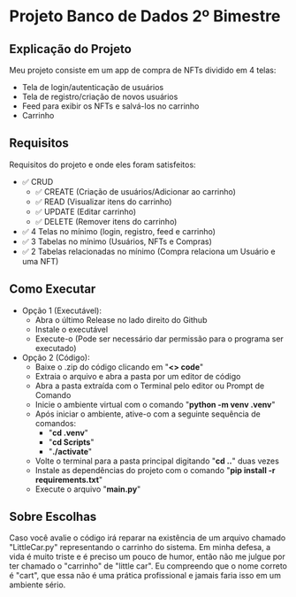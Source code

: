 # Projeto Banco de Dados 2º Bimestre
## Explicação do Projeto
Meu projeto consiste em um app de compra de NFTs dividido em 4 telas:
- Tela de login/autenticação de usuários
- Tela de registro/criação de novos usuários
- Feed para exibir os NFTs e salvá-los no carrinho
- Carrinho

## Requisitos
Requisitos do projeto e onde eles foram satisfeitos:
- :white_check_mark: CRUD
  - :white_check_mark: CREATE (Criação de usuários/Adicionar ao carrinho)
  - :white_check_mark: READ (Visualizar itens do carrinho)
  - :white_check_mark: UPDATE (Editar carrinho)
  - :white_check_mark: DELETE (Remover itens do carrinho)
- :white_check_mark: 4 Telas no mínimo (login, registro, feed e carrinho)
- :white_check_mark: 3 Tabelas no mínimo (Usuários, NFTs e Compras)
- :white_check_mark: 2 Tabelas relacionadas no mínimo (Compra relaciona um Usuário e uma NFT)

## Como Executar
- Opção 1 (Executável):
  - Abra o último Release no lado direito do Github
  - Instale o executável
  - Execute-o (Pode ser necessário dar permissão para o programa ser executado)
- Opção 2 (Código):
  - Baixe o .zip do código clicando em "**<> code**"
  - Extraia o arquivo e abra a pasta por um editor de código
  - Abra a pasta extraída com o Terminal pelo editor ou Prompt de Comando
  - Inicie o ambiente virtual com o comando "**python -m venv .venv**"
  - Após iniciar o ambiente, ative-o com a seguinte sequência de comandos:
    - "**cd .venv**"
    - "**cd Scripts**"
    - "**./activate**"
  - Volte o terminal para a pasta principal digitando "**cd ..**" duas vezes
  - Instale as dependências do projeto com o comando "**pip install -r requirements.txt**"
  - Execute o arquivo "**main.py**"
 
## Sobre Escolhas
Caso você avalie o código irá reparar na existência de um arquivo chamado "LittleCar.py" representando o carrinho do sistema.
Em minha defesa, a vida é muito triste e é preciso um pouco de humor, então não me julgue por ter chamado o "carrinho" de "little car". Eu compreendo que o nome correto é "cart", que essa não é uma prática profissional e jamais faria isso em um ambiente sério.